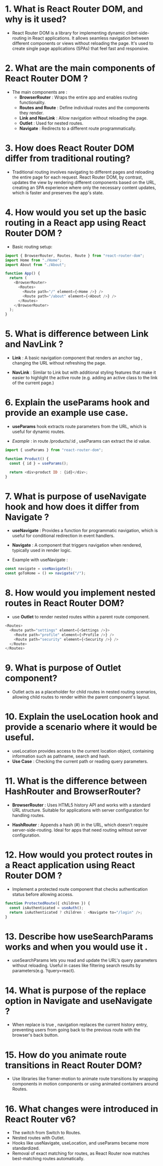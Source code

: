 # 1. What is React Router DOM, and why is it used?

- React Router DOM is a library for implementing dynamic client-side-routing in React applications. It allows seamless navigation between different components or views without reloading the page. It's used to create single page applications (SPAs) that feel fast and responsive.

# 2. What are the main components of React Router DOM ?

- The main components are :
  - **BrowserRouter** : Wraps the entire app and enables routing functionality.
  - **Routes and Route** : Define individual routes and the components they render.
  - **Link and NavLink** : Allow navigation without reloading the page.
  - **Outlet** : Used for nested routes.
  - **Navigate** : Redirects to a different route programmatically.

# 3. How does React Router DOM differ from traditional routing?

- Traditional routing involves navigating to different pages and reloading the entire page for each request. React Router DOM, by contrast, updates the view by rendering different components based on the URL, creating an SPA experience where only the necessary content updates, which is faster and preserves the app's state.

# 4. How would you set up the basic routing in a React app using React Router DOM ?

- Basic routing setup:

```javascript
import { BrowserRouter, Routes, Route } from "react-router-dom";
import Home from "./Home";
import About from "./About";

function App() {
  return (
    <BrowserRouter>
      <Routes>
        <Route path="/" element={<Home />} />
        <Route path="/about" element={<About />} />
      </Routes>
    </BrowserRouter>
  );
}
```

# 5. What is difference between Link and NavLink ?

- **Link** : A basic navigation component that renders an anchor tag , changing the URL without refreshing the page.

- **NavLink** : Similar to Link but with additional styling features that make it easier to highlight the active route (e.g. adding an active class to the link of the current page.)

# 6. Explain the useParams hook and provide an example use case.

- **useParams** hook extracts route parameters from the URL, which is useful for dynamic routes.

- _Example_ : in route /products/:id , useParams can extract the id value.

```javascript
import { useParams } from "react-router-dom";

function Product() {
  const { id } = useParams();

  return <div>product ID : {id}</div>;
}
```

# 7. What is purpose of useNavigate hook and how does it differ from Navigate ?

- **useNavigate** : Provides a function for programmatic navigation, which is useful for conditional redirection in event handlers.

- **Navigate** : A component that triggers navigation when rendered, typically used in render logic.

- Example with useNavigate :

```javascript
const navigate = useNavigate();
const goToHome = () => navigate("/");
```

# 8. How would you implement nested routes in React Router DOM?

- use **Outlet** to render nested routes within a parent route component.

```javascript
<Routes>
  <Route path="settings" element={<Settings />}>
    <Route path="profile" element={<Profile />} />
    <Route path="security" element={<Security />} />
  </Route>
</Routes>
```

# 9. What is purpose of Outlet component?

- Outlet acts as a placeholder for child routes in nested routing scenarios, allowing child routes to render within the parent component's layout.

# 10. Explain the useLocation hook and provide a scenario where it would be useful.

- useLocation provides access to the current location object, containing information such as pathname, search and hash.
- **Use Case** : Checking the current path or reading query parameters.

# 11. What is the difference between HashRouter and BrowserRouter?

- **BrowserRouter** : Uses HTML5 history API and works with a standard URL structure. Suitable for applications with server configuration for handling routes.

- **HashRouter** : Appends a hash (#) in the URL, which doesn't require server-side-routing. Ideal for apps that need routing wihtout server configuration.

# 12. How would you protect routes in a React application using React Router DOM ?

- Implement a protected route component that checks authentication status before allowing access.

```javascript
function ProtectedRoute({ children }) {
  const isAuthenticated = useAuth();
  return isAuthenticated ? children : <Navigate to="/login" />;
}
```

# 13. Describe how useSearchParams works and when you would use it .

- useSearchParams lets you read and update the URL's query parameters without reloading. Useful in cases like filtering search results by parameters(e.g. ?query=react).

# 14. What is purpose of the **replace** option in Navigate and useNavigate ?

- When replace is true , navigation replaces the current history entry, preventing users from going back to the previous route with the browser's back button.

# 15. How do you animate route transitions in React Router DOM?

- Use libraries like framer-motion to animate route transitions by wrapping components in motion components or using animated containers around Routes.

# 16. What changes were introduced in React Router v6?

- The switch from Switch to Routes.
- Nested routes with Outlet.
- Hooks like useNavigate, useLocation, and useParams became more standardized.
- Removal of exact matching for routes, as React Router now matches best-matching routes automatically.
